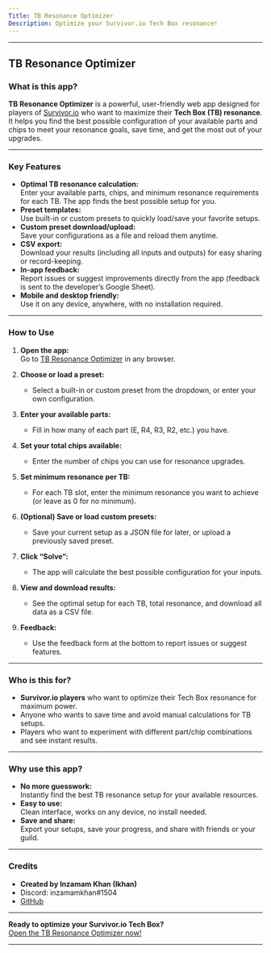 ```yaml
---
Title: TB Resonance Optimizer
Description: Optimize your Survivor.io Tech Box resonance!
---
```

---

## **TB Resonance Optimizer**

### **What is this app?**

**TB Resonance Optimizer** is a powerful, user-friendly web app designed for players of [Survivor.io](https://survivorio.fandom.com) who want to maximize their **Tech Box (TB) resonance**.  
It helps you find the best possible configuration of your available parts and chips to meet your resonance goals, save time, and get the most out of your upgrades.

---

### **Key Features**

- **Optimal TB resonance calculation:**  
  Enter your available parts, chips, and minimum resonance requirements for each TB. The app finds the best possible setup for you.
- **Preset templates:**  
  Use built-in or custom presets to quickly load/save your favorite setups.
- **Custom preset download/upload:**  
  Save your configurations as a file and reload them anytime.
- **CSV export:**  
  Download your results (including all inputs and outputs) for easy sharing or record-keeping.
- **In-app feedback:**  
  Report issues or suggest improvements directly from the app (feedback is sent to the developer’s Google Sheet).
- **Mobile and desktop friendly:**  
  Use it on any device, anywhere, with no installation required.

---

### **How to Use**

1. **Open the app:**  
   Go to [TB Resonance Optimizer](https://tb-resonance-optimizerpy-inzamamkhan.streamlit.app/) in any browser.

2. **Choose or load a preset:**  
   - Select a built-in or custom preset from the dropdown, or enter your own configuration.

3. **Enter your available parts:**  
   - Fill in how many of each part (E, R4, R3, R2, etc.) you have.

4. **Set your total chips available:**  
   - Enter the number of chips you can use for resonance upgrades.

5. **Set minimum resonance per TB:**  
   - For each TB slot, enter the minimum resonance you want to achieve (or leave as 0 for no minimum).

6. **(Optional) Save or load custom presets:**  
   - Save your current setup as a JSON file for later, or upload a previously saved preset.

7. **Click “Solve”:**  
   - The app will calculate the best possible configuration for your inputs.

8. **View and download results:**  
   - See the optimal setup for each TB, total resonance, and download all data as a CSV file.

9. **Feedback:**  
   - Use the feedback form at the bottom to report issues or suggest features.

---

### **Who is this for?**

- **Survivor.io players** who want to optimize their Tech Box resonance for maximum power.
- Anyone who wants to save time and avoid manual calculations for TB setups.
- Players who want to experiment with different part/chip combinations and see instant results.

---

### **Why use this app?**

- **No more guesswork:**  
  Instantly find the best TB resonance setup for your available resources.
- **Easy to use:**  
  Clean interface, works on any device, no install needed.
- **Save and share:**  
  Export your setups, save your progress, and share with friends or your guild.

---

### **Credits**

- **Created by Inzamam Khan (Ikhan)**
- Discord: inzamamkhan#1504
- [GitHub](https://github.com/Inzamam-khan123/TB-Resonance-Optimizer)

---

**Ready to optimize your Survivor.io Tech Box?**  
[Open the TB Resonance Optimizer now!](https://tb-resonance-optimizerpy-inzamamkhan.streamlit.app/)

---

